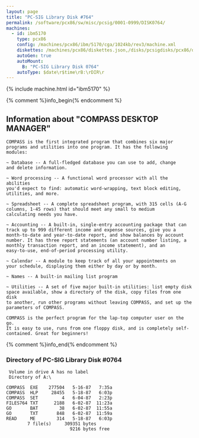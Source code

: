 ```yaml
---
layout: page
title: "PC-SIG Library Disk #764"
permalink: /software/pcx86/sw/misc/pcsig/0001-0999/DISK0764/
machines:
  - id: ibm5170
    type: pcx86
    config: /machines/pcx86/ibm/5170/cga/1024kb/rev3/machine.xml
    diskettes: /machines/pcx86/diskettes.json,/disks/pcsigdisks/pcx86/diskettes.json
    autoGen: true
    autoMount:
      B: "PC-SIG Library Disk 0764"
    autoType: $date\r$time\rB:\rDIR\r
---
```


{% include machine.html id="ibm5170" %}

{% comment %}info_begin{% endcomment %}

## Information about "COMPASS DESKTOP MANAGER"

    COMPASS is the first integrated program that combines six major
    programs and utilities into one program. It has the following
    modules:
    
    ~ Database -- A full-fledged database you can use to add, change
    and delete information.
    
    ~ Word processing -- A functional word processor with all the abilities
    you'd expect to find: automatic word-wrapping, text block editing,
    utilities, and more.
    
    ~ Spreadsheet -- A complete spreadsheet program, with 315 cells (A-G
    columns, 1-45 rows) that should meet any small to medium
    calculating needs you have.
    
    ~ Accounting -- A built-in, single-entry accounting package that can
    track up to 999 different income and expense sources, give you a
    month-to-date and year-to-date report, and show balances by account
    number. It has three report statements (an account number listing, a
    monthly transaction report, and an income statement), and an
    easy-to-use, end-of-period processing utility.
    
    ~ Calendar -- A module to keep track of all your appointments on
    your schedule, displaying them either by day or by month.
    
    ~ Names -- A built-in mailing list program
    
    ~ Utilities -- A set of five major built-in utilities: list empty disk
    space available, show a directory of the disk, copy files from one disk
    to another, run other programs without leaving COMPASS, and set up the
    parameters of COMPASS.
    
    COMPASS is the perfect program for the lap-top computer user on the go.
    It is easy to use, runs from one floppy disk, and is completely self-
    contained. Great for beginners!
{% comment %}info_end{% endcomment %}


### Directory of PC-SIG Library Disk #0764

     Volume in drive A has no label
     Directory of A:\

    COMPASS  EXE    277504   5-16-87   7:35a
    COMPASS  HLP     28455   5-18-87   6:03p
    COMPASS  SET         4   6-04-87   2:23p
    FILES764 TXT      2188   6-02-87  11:23a
    GO       BAT        38   6-02-87  11:55a
    GO       TXT       848   6-02-87  11:59a
    READ     ME        314   5-18-87   6:03p
            7 file(s)     309351 bytes
                            9216 bytes free
